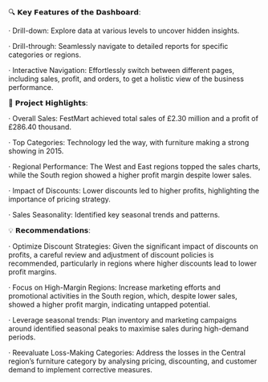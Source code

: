 🔍 𝗞𝗲𝘆 𝗙𝗲𝗮𝘁𝘂𝗿𝗲𝘀 𝗼𝗳 𝘁𝗵𝗲 𝗗𝗮𝘀𝗵𝗯𝗼𝗮𝗿𝗱:

·        Drill-down: Explore data at various levels to uncover hidden insights.

·        Drill-through: Seamlessly navigate to detailed reports for specific categories or regions.

·        Interactive Navigation: Effortlessly switch between different pages, including sales, profit, and orders, to get a holistic view of the business performance.

💼 𝗣𝗿𝗼𝗷𝗲𝗰𝘁 𝗛𝗶𝗴𝗵𝗹𝗶𝗴𝗵𝘁𝘀:

·        Overall Sales: FestMart achieved total sales of £2.30 million and a profit of £286.40 thousand.

·        Top Categories: Technology led the way, with furniture making a strong showing in 2015.

·        Regional Performance: The West and East regions topped the sales charts, while the South region showed a higher profit margin despite lower sales.

·        Impact of Discounts: Lower discounts led to higher profits, highlighting the importance of pricing strategy.

·        Sales Seasonality: Identified key seasonal trends and patterns.

💡 𝗥𝗲𝗰𝗼𝗺𝗺𝗲𝗻𝗱𝗮𝘁𝗶𝗼𝗻𝘀:

·        Optimize Discount Strategies: Given the significant impact of discounts on profits, a careful review and adjustment of discount policies is recommended, particularly in regions where higher discounts lead to lower profit margins.

·        Focus on High-Margin Regions: Increase marketing efforts and promotional activities in the South region, which, despite lower sales, showed a higher profit margin, indicating untapped potential.

·        Leverage seasonal trends: Plan inventory and marketing campaigns around identified seasonal peaks to maximise sales during high-demand periods.

·        Reevaluate Loss-Making Categories: Address the losses in the Central region’s furniture category by analysing pricing, discounting, and customer demand to implement corrective measures.
